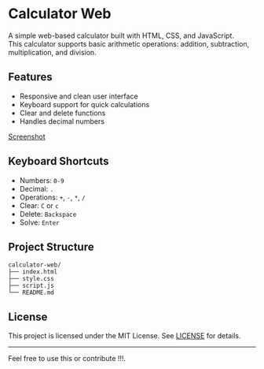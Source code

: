 # Calculator Web

A simple web-based calculator built with HTML, CSS, and JavaScript.  
This calculator supports basic arithmetic operations: addition, subtraction, multiplication, and division.

## Features

- Responsive and clean user interface
- Keyboard support for quick calculations
- Clear and delete functions
- Handles decimal numbers

[Screenshot](images/calculator-ui.png)


## Keyboard Shortcuts

- Numbers: `0-9`
- Decimal: `.`
- Operations: `+`, `-`, `*`, `/`
- Clear: `C` or `c`
- Delete: `Backspace`
- Solve: `Enter`

## Project Structure

```
calculator-web/
├── index.html
├── style.css
├── script.js
└── README.md
```

## License

This project is licensed under the MIT License. See [LICENSE](LICENSE) for details.

---

Feel free to use this or contribute !!!.